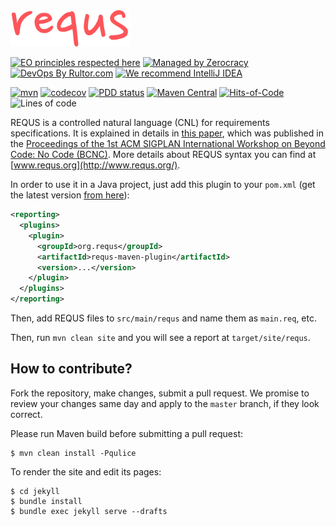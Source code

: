 <img src="logo.svg" width="192" />

[![EO principles respected here](https://www.elegantobjects.org/badge.svg)](https://www.elegantobjects.org)
[![Managed by Zerocracy](https://www.0crat.com/badge/CAZPZR9FS.svg)](https://www.0crat.com/p/CAZPZR9FS)
[![DevOps By Rultor.com](http://www.rultor.com/b/yegor256/requs)](http://www.rultor.com/p/yegor256/requs)
[![We recommend IntelliJ IDEA](https://www.elegantobjects.org/intellij-idea.svg)](https://www.jetbrains.com/idea/)

[![mvn](https://github.com/yegor256/requs/actions/workflows/mvn.yml/badge.svg)](https://github.com/yegor256/requs/actions/workflows/mvn.yml)
[![codecov](https://codecov.io/gh/yegor256/requs/branch/master/graph/badge.svg)](https://codecov.io/gh/yegor256/requs)
[![PDD status](http://www.0pdd.com/svg?name=yegor256/requs)](http://www.0pdd.com/p?name=yegor256/requs)
[![Maven Central](https://maven-badges.herokuapp.com/maven-central/org.requs/requs/badge.svg)](https://maven-badges.herokuapp.com/maven-central/org.requs/requs)
[![Hits-of-Code](https://hitsofcode.com/github/yegor256/requs)](https://hitsofcode.com/view/github/yegor256/requs)
![Lines of code](https://img.shields.io/tokei/lines/github/yegor256/requs)

REQUS is a controlled natural language (CNL) for requirements specifications.
It is explained in details in [this paper](https://www.yegor256.com/pdf/2021/requs.pdf),
which was published in the
[Proceedings of the 1st ACM SIGPLAN International Workshop on Beyond Code: No Code (BCNC)](https://dl.acm.org/doi/abs/10.1145/3486949.3486963).
More details about REQUS syntax you can find at [www.requs.org](http://www.requs.org/).

In order to use it in a Java project, just add this plugin to your `pom.xml`
(get the latest version [from here](https://github.com/yegor256/requs/releases)):

```xml
<reporting>
  <plugins>
    <plugin>
      <groupId>org.requs</groupId>
      <artifactId>requs-maven-plugin</artifactId>
      <version>...</version>
    </plugin>
  </plugins>
</reporting>
```

Then, add REQUS files to `src/main/requs` and name them as `main.req`, etc.

Then, run `mvn clean site` and you will see a report at `target/site/requs`.

## How to contribute?

Fork the repository, make changes, submit a pull request.
We promise to review your changes same day and apply to
the `master` branch, if they look correct.

Please run Maven build before submitting a pull request:

```
$ mvn clean install -Pqulice
```

To render the site and edit its pages:

```
$ cd jekyll
$ bundle install
$ bundle exec jekyll serve --drafts
```
